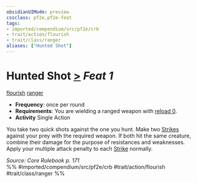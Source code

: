 ```yaml
---
obsidianUIMode: preview
cssclass: pf2e,pf2e-feat
tags:
- imported/compendium/src/pf2e/crb
- trait/action/flourish
- trait/class/ranger
aliases: ["Hunted Shot"]
---
```

# Hunted Shot  [>](chapter-9-playing-the-game.md#Actions "Single Action") *Feat 1*  
[flourish](flourish.md)  [ranger](rules/traits/ranger.md)  

- **Frequency**: once per round
- **Requirements**: You are wielding a ranged weapon with [reload 0](reload.md).
- **Activity** Single Action

You take two quick shots against the one you hunt. Make two [Strikes](strike.md) against your prey with the required weapon. If both hit the same creature, combine their damage for the purpose of resistances and weaknesses. Apply your multiple attack penalty to each [Strike](strike.md) normally.

*Source: Core Rulebook p. 171*  
%% #imported/compendium/src/pf2e/crb #trait/action/flourish #trait/class/ranger %%